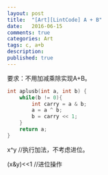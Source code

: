 ```yaml
---
layout: post
title:  "[Art][LintCode] A + B"
date:   2016-06-15
comments: true
categories: Art
tags: c, a+b
description:
published: true
---
```


要求：不用加减乘除实现A+B。

```cpp
int aplusb(int a, int b) {
    while(b != 0){
        int carry = a & b;
        a = a ^ b;
        b = carry << 1;
    }
    return a;
}
```

x^y //执行加法，不考虑进位。

(x&y)<<1 //进位操作
